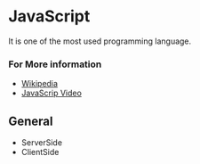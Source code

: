 # JavaScript
It is one of the most used programming language.

### For More information

* [Wikipedia](https://en.wikipedia.org/wiki/JavaScript)
* [JavaScrip Video](https://www.youtube.com/watch?v=v2ifWcnQs6M&list=PL62E185BB8577B63D)

## General

* ServerSide 
* ClientSide